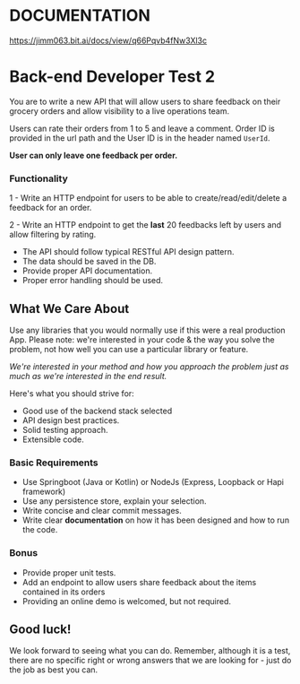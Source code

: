 # DOCUMENTATION
https://jimm063.bit.ai/docs/view/q66Pqvb4fNw3Xl3c

# Back-end Developer Test 2

You are to write a new API that will allow users to share feedback on their grocery orders and allow visibility to a live operations team.

Users can rate their orders from 1 to 5 and leave a comment. Order ID is provided in the url path and the User ID is in the header named `UserId`.

**User can only leave one feedback per order.**

### Functionality

1 - Write an HTTP endpoint for users to be able to create/read/edit/delete a feedback for an order.

2 - Write an HTTP endpoint to get the **last** 20 feedbacks left by users and allow filtering by rating.

- The API should follow typical RESTful API design pattern.
- The data should be saved in the DB.
- Provide proper API documentation.
- Proper error handling should be used.

## What We Care About

Use any libraries that you would normally use if this were a real production App. Please note: we're interested in your code & the way you solve the problem, not how well you can use a particular library or feature.

_We're interested in your method and how you approach the problem just as much as we're interested in the end result._

Here's what you should strive for:

- Good use of the backend stack selected
- API design best practices.
- Solid testing approach.
- Extensible code.

### Basic Requirements

  - Use Springboot (Java or Kotlin) or NodeJs (Express, Loopback or Hapi framework)
  - Use any persistence store, explain your selection.
  - Write concise and clear commit messages.
  - Write clear **documentation** on how it has been designed and how to run the code.

### Bonus

  - Provide proper unit tests.
  - Add an endpoint to allow users share feedback about the items contained in its orders
  - Providing an online demo is welcomed, but not required.

## Good luck!

We look forward to seeing what you can do. Remember, although it is a test, there are no specific right or wrong answers that we are looking for - just do the job as best you can.
